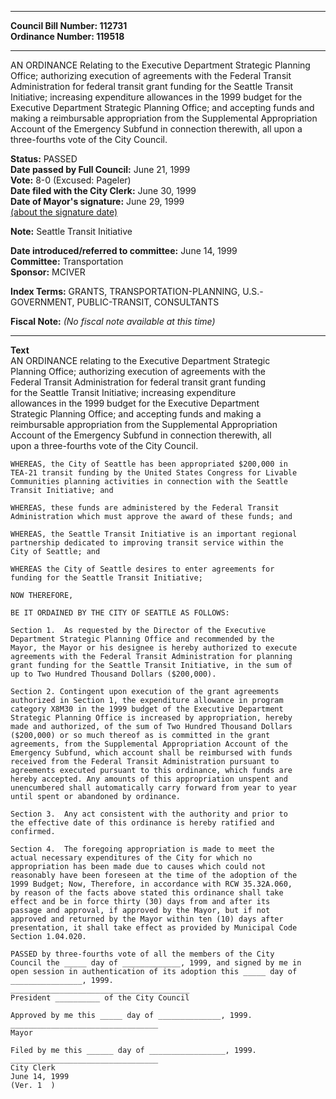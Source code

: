 * * * * *  
  
**Council Bill Number: [](#h0)[](#h2)112731**   
**Ordinance Number: 119518**  
  
* * * * *  
  
AN ORDINANCE Relating to the Executive Department Strategic Planning Office; authorizing execution of agreements with the Federal Transit Administration for federal transit grant funding for the Seattle Transit Initiative; increasing expenditure allowances in the 1999 budget for the Executive Department Strategic Planning Office; and accepting funds and making a reimbursable appropriation from the Supplemental Appropriation Account of the Emergency Subfund in connection therewith, all upon a three-fourths vote of the City Council.  
  
**Status:** PASSED   
**Date passed by Full Council:** June 21, 1999   
**Vote:** 8-0 (Excused: Pageler)   
**Date filed with the City Clerk:** June 30, 1999   
**Date of Mayor's signature:** June 29, 1999   
[(about the signature date)](/~public/approvaldate.htm)   
  
**Note:** Seattle Transit Initiative  
  
  
**Date introduced/referred to committee:** June 14, 1999   
**Committee:** Transportation   
**Sponsor:** MCIVER   
  
**Index Terms:** GRANTS, TRANSPORTATION-PLANNING, U.S.-GOVERNMENT, PUBLIC-TRANSIT, CONSULTANTS  
  
**Fiscal Note:** *(No fiscal note available at this time)*  
  
* * * * *  
  
**Text**  
    AN ORDINANCE relating to the Executive Department Strategic  
    Planning Office; authorizing execution of agreements with the  
    Federal Transit Administration for federal transit grant funding  
    for the Seattle Transit Initiative; increasing expenditure  
    allowances in the 1999 budget for the Executive Department  
    Strategic Planning Office; and accepting funds and making a  
    reimbursable appropriation from the Supplemental Appropriation  
    Account of the Emergency Subfund in connection therewith, all  
    upon a three-fourths vote of the City Council.  
  
    WHEREAS, the City of Seattle has been appropriated $200,000 in  
    TEA-21 transit funding by the United States Congress for Livable  
    Communities planning activities in connection with the Seattle  
    Transit Initiative; and  
  
    WHEREAS, these funds are administered by the Federal Transit  
    Administration which must approve the award of these funds; and  
  
    WHEREAS, the Seattle Transit Initiative is an important regional  
    partnership dedicated to improving transit service within the  
    City of Seattle; and  
  
    WHEREAS the City of Seattle desires to enter agreements for  
    funding for the Seattle Transit Initiative;  
  
    NOW THEREFORE,  
  
    BE IT ORDAINED BY THE CITY OF SEATTLE AS FOLLOWS:  
  
    Section 1.  As requested by the Director of the Executive  
    Department Strategic Planning Office and recommended by the  
    Mayor, the Mayor or his designee is hereby authorized to execute  
    agreements with the Federal Transit Administration for planning  
    grant funding for the Seattle Transit Initiative, in the sum of  
    up to Two Hundred Thousand Dollars ($200,000).  
  
    Section 2. Contingent upon execution of the grant agreements  
    authorized in Section 1, the expenditure allowance in program  
    category X8M30 in the 1999 budget of the Executive Department  
    Strategic Planning Office is increased by appropriation, hereby  
    made and authorized, of the sum of Two Hundred Thousand Dollars  
    ($200,000) or so much thereof as is committed in the grant  
    agreements, from the Supplemental Appropriation Account of the  
    Emergency Subfund, which account shall be reimbursed with funds  
    received from the Federal Transit Administration pursuant to  
    agreements executed pursuant to this ordinance, which funds are  
    hereby accepted. Any amounts of this appropriation unspent and  
    unencumbered shall automatically carry forward from year to year  
    until spent or abandoned by ordinance.  
  
    Section 3.  Any act consistent with the authority and prior to  
    the effective date of this ordinance is hereby ratified and  
    confirmed.  
  
    Section 4.  The foregoing appropriation is made to meet the  
    actual necessary expenditures of the City for which no  
    appropriation has been made due to causes which could not  
    reasonably have been foreseen at the time of the adoption of the  
    1999 Budget; Now, Therefore, in accordance with RCW 35.32A.060,  
    by reason of the facts above stated this ordinance shall take  
    effect and be in force thirty (30) days from and after its  
    passage and approval, if approved by the Mayor, but if not  
    approved and returned by the Mayor within ten (10) days after  
    presentation, it shall take effect as provided by Municipal Code  
    Section 1.04.020.  
  
    PASSED by three-fourths vote of all the members of the City  
    Council the _____ day of _____________, 1999, and signed by me in  
    open session in authentication of its adoption this _____ day of  
    ________________, 1999.  
    ________________________________________  
    President __________ of the City Council  
  
    Approved by me this _____ day of ______________, 1999.  
    _________________________________  
    Mayor  
  
    Filed by me this ______ day of _________________, 1999.  
    _________________________________  
    City Clerk  
    June 14, 1999  
    (Ver. 1  )  
